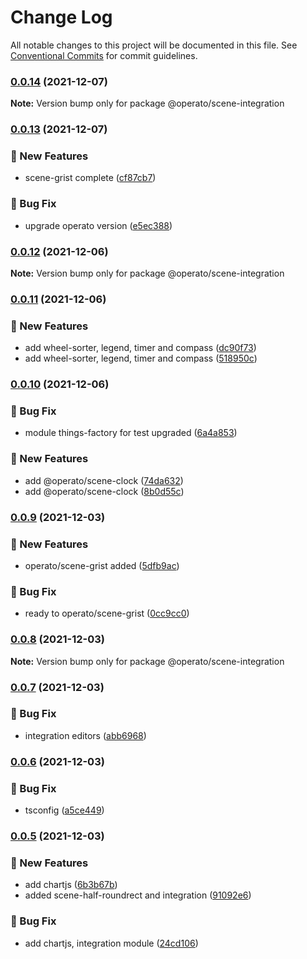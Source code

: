 # Change Log

All notable changes to this project will be documented in this file.
See [Conventional Commits](https://conventionalcommits.org) for commit guidelines.

### [0.0.14](https://github.com/things-scene/operato-scene/compare/v0.0.13...v0.0.14) (2021-12-07)

**Note:** Version bump only for package @operato/scene-integration





### [0.0.13](https://github.com/things-scene/operato-scene/compare/v0.0.12...v0.0.13) (2021-12-07)


### :rocket: New Features

* scene-grist complete ([cf87cb7](https://github.com/things-scene/operato-scene/commit/cf87cb7df0ae276341b16dee5c2e0f949703ff02))


### :bug: Bug Fix

* upgrade operato version ([e5ec388](https://github.com/things-scene/operato-scene/commit/e5ec38843b215be144a06ee65dfce22acff4ca1c))



### [0.0.12](https://github.com/things-scene/operato-scene/compare/v0.0.11...v0.0.12) (2021-12-06)

**Note:** Version bump only for package @operato/scene-integration





### [0.0.11](https://github.com/things-scene/operato-scene/compare/v0.0.10...v0.0.11) (2021-12-06)


### :rocket: New Features

* add wheel-sorter, legend, timer and compass ([dc90f73](https://github.com/things-scene/operato-scene/commit/dc90f73054424c0867a1c4a28d51da6e7fab8b85))
* add wheel-sorter, legend, timer and compass ([518950c](https://github.com/things-scene/operato-scene/commit/518950cb5476048504a415a1dd0a1fd2d4359a77))



### [0.0.10](https://github.com/things-scene/operato-scene/compare/v0.0.9...v0.0.10) (2021-12-06)


### :bug: Bug Fix

* module things-factory for test upgraded ([6a4a853](https://github.com/things-scene/operato-scene/commit/6a4a853f6beb80403c29bd8f423902f6e9ecdd81))


### :rocket: New Features

* add @operato/scene-clock ([74da632](https://github.com/things-scene/operato-scene/commit/74da632211643f47f50a886ca7173bced0132b62))
* add @operato/scene-clock ([8b0d55c](https://github.com/things-scene/operato-scene/commit/8b0d55ce3ce35f0b4e8aee02703370937a30275a))



### [0.0.9](https://github.com/things-scene/operato-scene/compare/v0.0.8...v0.0.9) (2021-12-03)


### :rocket: New Features

* operato/scene-grist added ([5dfb9ac](https://github.com/things-scene/operato-scene/commit/5dfb9ac35f46d0b101cbcb43dc7d90c937d8e2ff))


### :bug: Bug Fix

* ready to operato/scene-grist ([0cc9cc0](https://github.com/things-scene/operato-scene/commit/0cc9cc02d608be80ba5e39c017b5c2080e959da9))



### [0.0.8](https://github.com/things-scene/operato-scene/compare/v0.0.7...v0.0.8) (2021-12-03)

**Note:** Version bump only for package @operato/scene-integration





### [0.0.7](https://github.com/things-scene/operato-scene/compare/v0.0.6...v0.0.7) (2021-12-03)


### :bug: Bug Fix

* integration editors ([abb6968](https://github.com/things-scene/operato-scene/commit/abb696884ba751b1379477e7f9f7a4010c98eba1))



### [0.0.6](https://github.com/things-scene/operato-scene/compare/v0.0.5...v0.0.6) (2021-12-03)


### :bug: Bug Fix

* tsconfig ([a5ce449](https://github.com/things-scene/operato-scene/commit/a5ce449078e0b5371323984b78f1fb32526489bd))



### [0.0.5](https://github.com/things-scene/operato-scene/compare/v0.0.4...v0.0.5) (2021-12-03)


### :rocket: New Features

* add chartjs ([6b3b67b](https://github.com/things-scene/operato-scene/commit/6b3b67be882eda21a702f4f13ed5e0c4606ac934))
* added scene-half-roundrect and integration ([91092e6](https://github.com/things-scene/operato-scene/commit/91092e664dd0d962e981f4acae70252f4c2ac6da))


### :bug: Bug Fix

* add chartjs, integration module ([24cd106](https://github.com/things-scene/operato-scene/commit/24cd1065d13314e7ca3927a0306fed766531b851))
